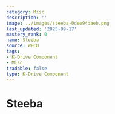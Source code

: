 ```yaml
---
category: Misc
description: ''
image: ../images/steeba-0dee94daeb.png
last_updated: '2025-09-17'
mastery_rank: 0
name: Steeba
source: WFCD
tags:
- K-Drive Component
- Misc
tradable: false
type: K-Drive Component
---
```


# Steeba

